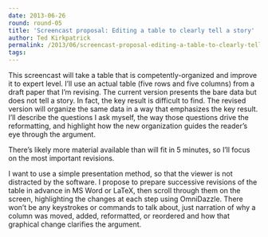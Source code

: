 ```yaml
---
date: 2013-06-26
round: round-05
title: 'Screencast proposal: Editing a table to clearly tell a story'
author: Ted Kirkpatrick
permalink: /2013/06/screencast-proposal-editing-a-table-to-clearly-tell-a-story/
tags:
---
```

This screencast will take a table that is competently-organized and improve it to expert level. I&#8217;ll use an actual table (five rows and five columns) from a draft paper that I&#8217;m revising. The current version presents the bare data but does not tell a story. In fact, the key result is difficult to find. The revised version will organize the same data in a way that emphasizes the key result. I&#8217;ll describe the questions I ask myself, the way those questions drive the reformatting, and highlight how the new organization guides the reader&#8217;s eye through the argument.

There&#8217;s likely more material available than will fit in 5 minutes, so I&#8217;ll focus on the most important revisions.

I want to use a simple presentation method, so that the viewer is not distracted by the software. I propose to prepare successive revisions of the table in advance in MS Word or LaTeX, then scroll through them on the screen, highlighting the changes at each step using OmniDazzle. There won&#8217;t be any keystrokes or commands to talk about, just narration of why a column was moved, added, reformatted, or reordered and how that graphical change clarifies the argument.
